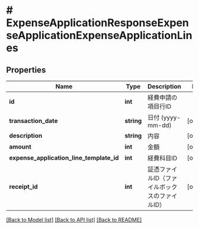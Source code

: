 # # ExpenseApplicationResponseExpenseApplicationExpenseApplicationLines

## Properties

Name | Type | Description | Notes
------------ | ------------- | ------------- | -------------
**id** | **int** | 経費申請の項目行ID |
**transaction_date** | **string** | 日付 (yyyy-mm-dd) | [optional]
**description** | **string** | 内容 | [optional]
**amount** | **int** | 金額 | [optional]
**expense_application_line_template_id** | **int** | 経費科目ID | [optional]
**receipt_id** | **int** | 証憑ファイルID（ファイルボックスのファイルID） | [optional]

[[Back to Model list]](../../README.md#models) [[Back to API list]](../../README.md#endpoints) [[Back to README]](../../README.md)
